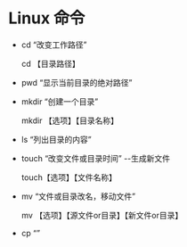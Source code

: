# Linux 命令



- cd “改变工作路径”

  cd 【目录路径】

  

- pwd “显示当前目录的绝对路径”

  

- mkdir “创建一个目录”

  mkdir 【选项】【目录名称】

  

- ls “列出目录的内容”

  

- touch “改变文件或目录时间” --生成新文件

  touch【选项】【文件名称】

  

- mv “文件或目录改名，移动文件”

  mv 【选项】【源文件or目录】【新文件or目录】



- cp “”